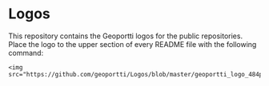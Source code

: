 # Logos
This repository contains the Geoportti logos for the public repositories. Place the logo to the upper section of every README file with the following command:
```
<img src="https://github.com/geoportti/Logos/blob/master/geoportti_logo_484px.png">

```



